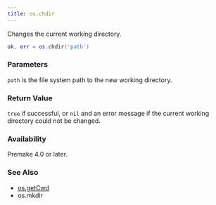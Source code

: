 ```yaml
---
title: os.chdir
---
```


Changes the current working directory.

```lua
ok, err = os.chdir('path')
```

### Parameters

`path` is the file system path to the new working directory.

### Return Value

`true` if successful, or `nil` and an error message if the current working directory could not be changed.

### Availability

Premake 4.0 or later.

### See Also

- [os.getCwd](getCwd.md)
- os.mkdir

